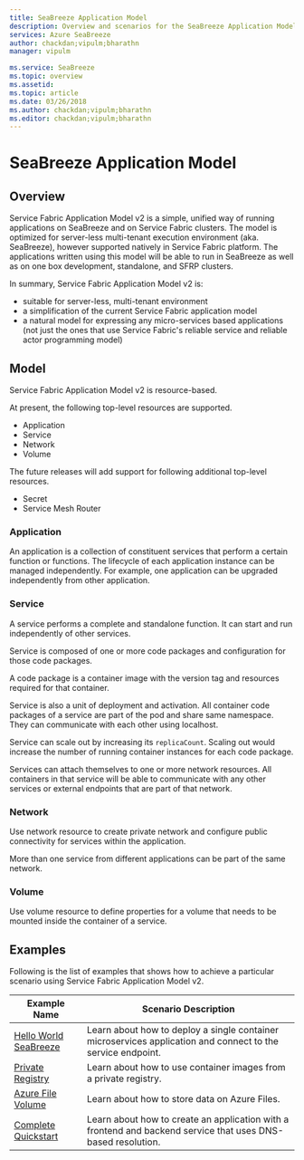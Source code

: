 ```yaml
---
title: SeaBreeze Application Model
description: Overview and scenarios for the SeaBreeze Application Model
services: Azure SeaBreeze
author: chackdan;vipulm;bharathn
manager: vipulm

ms.service: SeaBreeze
ms.topic: overview
ms.assetid:
ms.topic: article
ms.date: 03/26/2018
ms.author: chackdan;vipulm;bharathn
ms.editor: chackdan;vipulm;bharathn
---
```

# SeaBreeze Application Model

## Overview
Service Fabric Application Model v2 is a simple, unified way of running applications on SeaBreeze and on Service Fabric clusters. The model is optimized for server-less multi-tenant execution environment (aka. SeaBreeze), however supported natively in Service Fabric platform. The applications written using this model will be able to run in SeaBreeze as well as on one box development, standalone, and SFRP clusters.

In summary, Service Fabric Application Model v2 is:
- suitable for server-less, multi-tenant environment
- a simplification of the current Service Fabric application model
- a natural model for expressing any micro-services based applications (not just the ones that use Service Fabric's reliable service and reliable actor programming model)

## Model

Service Fabric Application Model v2 is resource-based. 

At present, the following top-level resources are supported. 

- Application
- Service
- Network
- Volume

The future releases will add support for following additional top-level resources.
- Secret
- Service Mesh Router

### Application

An application is a collection of constituent services that perform a certain function or functions. The lifecycle of each application instance can be managed independently. For example, one application can be upgraded independently from other application. 

### Service

A service performs a complete and standalone function. It can start and run independently of other services. 

Service is composed of one or more code packages and configuration for those code packages.

A code package is a container image with the version tag and resources required for that container. 

Service is also a unit of deployment and activation. All container code packages of a service are part of the pod and share same namespace. They can communicate with each other using localhost. 

Service can scale out by increasing its `replicaCount`. Scaling out would increase the number of running container instances for each code package.

Services can attach themselves to one or more network resources. All containers in that service will be able to communicate with any other services or external endpoints that are part of that network.

### Network

Use network resource to create private network and configure public connectivity for services within the application.

More than one service from different applications can be part of the same network.

### Volume

Use volume resource to define properties for a volume that needs to be mounted inside the container of a service.

## Examples

Following is the list of examples that shows how to achieve a particular scenario using Service Fabric Application Model v2. 

|Example Name|Scenario Description|
|------------|--------------------|
| [Hello World SeaBreeze](./appmodel-scenarios-helloworld) | Learn about how to deploy a single container microservices application and connect to the service endpoint. |
| [Private  Registry](./appmodel-scenarios-private-registry.md) | Learn about how to use container images from a private registry. |
| [Azure File Volume](./appmodel-scenarios-azurefiles-volume.md) | Learn about how to store data on Azure Files. |
| [Complete Quickstart](./application-deployment-quickstart.md) | Learn about how to create an application with a frontend and backend service that uses DNS-based resolution. |
